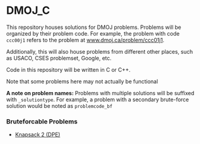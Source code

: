 # DMOJ_C

This repository houses solutions for DMOJ problems. Problems will be organized by their problem code. For example, the problem with code `ccc00j1`
refers to the problem at www.dmoj.ca/problem/ccc01j1.

Additionally, this will also house problems from different other places, such as USACO, CSES problemset, Google, etc.

Code in this repository will be written in C or C++.

Note that some problems here may not actually be functional

**A note on problem names:**
  Problems with multiple solutions will be suffixed with `_solutiontype`. For example, a problem with a secondary brute-force solution would be noted as `problemcode_bf`

### Bruteforcable Problems
  - [Knapsack 2 (DPE)](http://www.dmoj.ca/problem/dpe)
    
  
